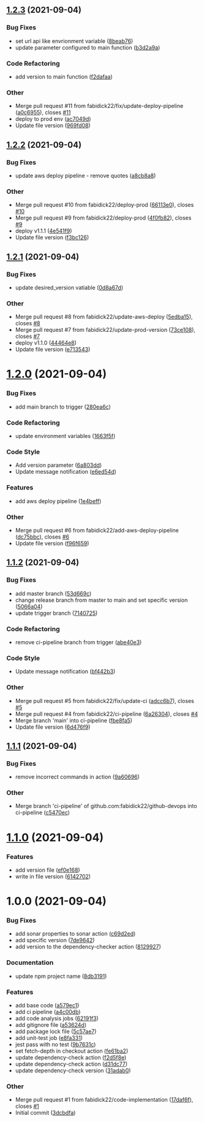 ## [1.2.3](https://github.com/fabidick22/github-devops/compare/v1.2.2...v1.2.3) (2021-09-04)

### Bug Fixes

- set url api like envrionment variable ([8beab76](https://github.com/fabidick22/github-devops/commit/8beab76d06657df97cd3feb99bd0705eb4954d52))
- update parameter configured to main function ([b3d2a9a](https://github.com/fabidick22/github-devops/commit/b3d2a9ad7fdda43dc68eee9a2a882c58a99315b1))

### Code Refactoring

- add version to main function ([f2dafaa](https://github.com/fabidick22/github-devops/commit/f2dafaa0943fe3adda05a3db9ccb856687109245))

### Other

- Merge pull request #11 from fabidick22/fix/update-deploy-pipeline ([a0c6955](https://github.com/fabidick22/github-devops/commit/a0c69557277afac10ac9efcf47d49eab63ccfda7)), closes [#11](https://github.com/fabidick22/github-devops/issues/11)
- deploy to prod env ([ac7049d](https://github.com/fabidick22/github-devops/commit/ac7049dd2bf7631ae023aae1e45793196a24d559))
- Update file version ([969fd08](https://github.com/fabidick22/github-devops/commit/969fd08f25133f9e70f3c82df92cfc1b4787ecaa))

## [1.2.2](https://github.com/fabidick22/github-devops/compare/v1.2.1...v1.2.2) (2021-09-04)

### Bug Fixes

- update aws deploy pipeline - remove quotes ([a8cb8a8](https://github.com/fabidick22/github-devops/commit/a8cb8a8d1f65f469b4f603d1adcd8c80a304a49f))

### Other

- Merge pull request #10 from fabidick22/deploy-prod ([66113e0](https://github.com/fabidick22/github-devops/commit/66113e0a1cd3cd43fa2e3f2a45defad50d066e77)), closes [#10](https://github.com/fabidick22/github-devops/issues/10)
- Merge pull request #9 from fabidick22/deploy-prod ([4f0fb82](https://github.com/fabidick22/github-devops/commit/4f0fb82d0d6434328d5d20d1b4d7c3af9d7f5bb9)), closes [#9](https://github.com/fabidick22/github-devops/issues/9)
- deploy v1.1.1 ([4e541f9](https://github.com/fabidick22/github-devops/commit/4e541f9e26e5a1f85f63af3705e5df7f6b1fd34a))
- Update file version ([f3bc126](https://github.com/fabidick22/github-devops/commit/f3bc12650540d6b4172fcc73433a85b3ef61c2b0))

## [1.2.1](https://github.com/fabidick22/github-devops/compare/v1.2.0...v1.2.1) (2021-09-04)

### Bug Fixes

- update desired_version vatiable ([0d8a67d](https://github.com/fabidick22/github-devops/commit/0d8a67df8a943117721b4222a95033bc96ee51d2))

### Other

- Merge pull request #8 from fabidick22/update-aws-deploy ([5edba15](https://github.com/fabidick22/github-devops/commit/5edba1507098a0c4a438a1936749fca827672cb0)), closes [#8](https://github.com/fabidick22/github-devops/issues/8)
- Merge pull request #7 from fabidick22/update-prod-version ([73ce108](https://github.com/fabidick22/github-devops/commit/73ce10826d8d8fd63e438b6e325f201e2c2f6409)), closes [#7](https://github.com/fabidick22/github-devops/issues/7)
- deploy v1.1.0 ([44464e8](https://github.com/fabidick22/github-devops/commit/44464e838e94ee54635cac0124a14fc4beb624c1))
- Update file version ([e713543](https://github.com/fabidick22/github-devops/commit/e713543420e002dca849f2189a3f9599503b49f7))

# [1.2.0](https://github.com/fabidick22/github-devops/compare/v1.1.2...v1.2.0) (2021-09-04)

### Bug Fixes

- add main branch to trigger ([280ea6c](https://github.com/fabidick22/github-devops/commit/280ea6cc21f55e82c9f6831545ea24f510db02d0))

### Code Refactoring

- update environment variables ([1663f5f](https://github.com/fabidick22/github-devops/commit/1663f5f9f6ae5f38a1305811db5f28f722624ede))

### Code Style

- Add version parameter ([6a803dd](https://github.com/fabidick22/github-devops/commit/6a803ddd5b75d6984fc0552fa087c452ebc9f813))
- Update message notification ([e6ed54d](https://github.com/fabidick22/github-devops/commit/e6ed54d837543446b77d59981b34a241e8809a6e))

### Features

- add aws deploy pipeline ([1e4beff](https://github.com/fabidick22/github-devops/commit/1e4beffa59edde5686c65b8710af1f5de22b1102))

### Other

- Merge pull request #6 from fabidick22/add-aws-deploy-pipeline ([dc75bbc](https://github.com/fabidick22/github-devops/commit/dc75bbc9cffe6694b2223dbe70d1a3b6b6c55a0d)), closes [#6](https://github.com/fabidick22/github-devops/issues/6)
- Update file version ([f96f659](https://github.com/fabidick22/github-devops/commit/f96f6597cbb9becf1eb5c516fb779561f87e0c37))

## [1.1.2](https://github.com/fabidick22/github-devops/compare/v1.1.1...v1.1.2) (2021-09-04)

### Bug Fixes

- add master branch ([53d669c](https://github.com/fabidick22/github-devops/commit/53d669c2da1dd2cc83eb52e5f9c2318125ab0bfc))
- change release branch from master to main and set specific version ([5066a04](https://github.com/fabidick22/github-devops/commit/5066a04e23fd429fc21e162f699f1765b3dc645b))
- update trigger branch ([7140725](https://github.com/fabidick22/github-devops/commit/714072567e3179ec2cd3b1b6c52e646d52f71b2e))

### Code Refactoring

- remove ci-pipeline branch from trigger ([abe40e3](https://github.com/fabidick22/github-devops/commit/abe40e3dac79e3df774485d603e5ecf7914e6bd7))

### Code Style

- Update message notification ([bf442b3](https://github.com/fabidick22/github-devops/commit/bf442b343a35d0c3f9af1038f7fb8cd2197f001a))

### Other

- Merge pull request #5 from fabidick22/fix/update-ci ([adcc6b7](https://github.com/fabidick22/github-devops/commit/adcc6b73f4f95553cf02bd9c0aeea0dbdb81f7ae)), closes [#5](https://github.com/fabidick22/github-devops/issues/5)
- Merge pull request #4 from fabidick22/ci-pipeline ([6a26304](https://github.com/fabidick22/github-devops/commit/6a26304aa623ab7772351c2d3e943cf4a81c3e01)), closes [#4](https://github.com/fabidick22/github-devops/issues/4)
- Merge branch 'main' into ci-pipeline ([fbe8fa5](https://github.com/fabidick22/github-devops/commit/fbe8fa577d6dadc211565a31357142fbc77805ef))
- Update file version ([6d476f9](https://github.com/fabidick22/github-devops/commit/6d476f99b7f76229af5f8792bb0fa8051f594e20))

## [1.1.1](https://github.com/fabidick22/github-devops/compare/v1.1.0...v1.1.1) (2021-09-04)

### Bug Fixes

- remove incorrect commands in action ([9a60696](https://github.com/fabidick22/github-devops/commit/9a6069692f835ab0165a652eeadb78df934f666c))

### Other

- Merge branch 'ci-pipeline' of github.com:fabidick22/github-devops into ci-pipeline ([c5470ec](https://github.com/fabidick22/github-devops/commit/c5470eca33fd628a1e7031fd80c5de6682f306dc))

# [1.1.0](https://github.com/fabidick22/github-devops/compare/v1.0.0...v1.1.0) (2021-09-04)

### Features

- add version file ([ef0e168](https://github.com/fabidick22/github-devops/commit/ef0e168d23d1bd172d505f5498086574f805cc1e))
- write in file version ([6142702](https://github.com/fabidick22/github-devops/commit/6142702683fe6a60e5e1ced4295bb9962d39906e))

# 1.0.0 (2021-09-04)

### Bug Fixes

- add sonar properties to sonar action ([c69d2ed](https://github.com/fabidick22/github-devops/commit/c69d2ed0a4882596c3d88967f735729188041861))
- add specific version ([7de9642](https://github.com/fabidick22/github-devops/commit/7de9642bee2a4327f7726e0e07c735a9c725c4e0))
- add version to the dependency-checker action ([8129927](https://github.com/fabidick22/github-devops/commit/81299272b8cf9624a2210c8d259a04b9f2b464f8))

### Documentation

- update npm project name ([8db3191](https://github.com/fabidick22/github-devops/commit/8db3191db3fa2e83a497fdd00cf1133983cddeb9))

### Features

- add base code ([a579ec1](https://github.com/fabidick22/github-devops/commit/a579ec19118d51c4a12d108a06f638d3fe7c6f6d))
- add ci pipeline ([a4c00db](https://github.com/fabidick22/github-devops/commit/a4c00db3a7fdb8a74e7ea17c5c598a513474a841))
- add code analysis jobs ([62191f3](https://github.com/fabidick22/github-devops/commit/62191f392d9788ec279e4f4aa7c6f83d42f8f30f))
- add gitignore file ([a53624d](https://github.com/fabidick22/github-devops/commit/a53624d26e45fdb920f194d869147c764483a5e2))
- add package lock file ([5c57ae7](https://github.com/fabidick22/github-devops/commit/5c57ae7ed638f6eb06cc266632c1d048a59d69a3))
- add unit-test job ([e8fa331](https://github.com/fabidick22/github-devops/commit/e8fa33112d2051ffc346ee901049f55bf6edea10))
- jest pass with no test ([9b7631c](https://github.com/fabidick22/github-devops/commit/9b7631cd7374060a28fae85965570c3643636821))
- set fetch-depth in checkout action ([fe61ba2](https://github.com/fabidick22/github-devops/commit/fe61ba2dba5b24dc5b859977f188c6678d69bf1e))
- update dependency-check action ([f2d5f8e](https://github.com/fabidick22/github-devops/commit/f2d5f8e854d84729ae18db77a36400dbc2911a07))
- update dependency-check action ([d31dc77](https://github.com/fabidick22/github-devops/commit/d31dc77af88568c8fb9c416adcb6b144f83ac3ee))
- update dependency-check version ([31adab0](https://github.com/fabidick22/github-devops/commit/31adab021463adfa2f5cca1cf888463823ab0708))

### Other

- Merge pull request #1 from fabidick22/code-implementation ([17daf6f](https://github.com/fabidick22/github-devops/commit/17daf6fb1188e93fdb3c00b29b9382ec0455f0b2)), closes [#1](https://github.com/fabidick22/github-devops/issues/1)
- Initial commit ([3dcbdfa](https://github.com/fabidick22/github-devops/commit/3dcbdfaaf5918b2f264479fc40d70244c83bca9b))
